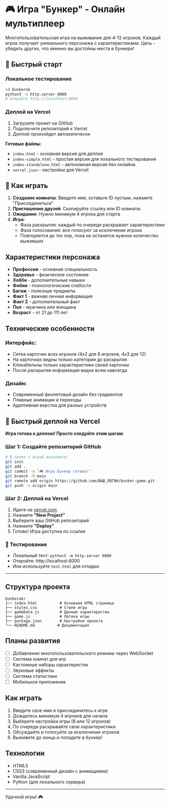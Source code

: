 # 🎮 Игра "Бункер" - Онлайн мультиплеер

Многопользовательская игра на выживание для 4-12 игроков. Каждый игрок получает уникального персонажа с характеристиками. Цель - убедить других, что именно вы достойны места в бункере!

## 🚀 Быстрый старт

### Локальное тестирование
```bash
cd bunkerok
python3 -m http.server 8000
# Откройте http://localhost:8000
```

### Деплой на Vercel
1. Загрузите проект на GitHub
2. Подключите репозиторий к Vercel
3. Деплой произойдет автоматически

**Готовые файлы:**
- `index.html` - основная версия для деплоя
- `index-simple.html` - простая версия для локального тестирования
- `index-standalone.html` - автономная версия без онлайна
- `vercel.json` - настройки для Vercel

## 🎯 Как играть

1. **Создание комнаты**: Введите имя, оставьте ID пустым, нажмите "Присоединиться"
2. **Приглашение друзей**: Скопируйте ссылку или ID комнаты
3. **Ожидание**: Нужно минимум 4 игрока для старта
4. **Игра**: 
   - Фаза раскрытия: каждый по очереди раскрывает характеристики
   - Фаза голосования: все голосуют за исключение игрока
   - Повторяется до тех пор, пока не останется нужное количество выживших

## Характеристики персонажа

- **Профессия** - основная специальность
- **Здоровье** - физическое состояние
- **Хобби** - дополнительные навыки
- **Фобии** - психологические слабости
- **Багаж** - полезные предметы
- **Факт 1** - важная личная информация
- **Факт 2** - дополнительный факт
- **Пол** - мужчина или женщина
- **Возраст** - от 21 до 111 лет

## Технические особенности

### Интерфейс:
- Сетка карточек всех игроков (4x2 для 8 игроков, 4x3 для 12)
- На карточках видны только категории до раскрытия
- Кликабельны только характеристики своей карточки
- После раскрытия информация видна всем навсегда

### Дизайн:
- Современный фиолетовый дизайн без градиентов
- Плавные анимации и переходы
- Адаптивная верстка для разных устройств

## 🚀 Быстрый деплой на Vercel

**Игра готова к деплою! Просто следуйте этим шагам:**

### Шаг 1: Создайте репозиторий GitHub
```bash
# В папке с игрой выполните:
git init
git add .
git commit -m "🎮 Игра Бункер готова!"
git branch -M main
git remote add origin https://github.com/ВАШ_ЛОГИН/bunker-game.git
git push -u origin main
```

### Шаг 2: Деплой на Vercel
1. Идите на [vercel.com](https://vercel.com)
2. Нажмите **"New Project"**
3. Выберите ваш GitHub репозиторий
4. Нажмите **"Deploy"**
5. Готово! Игра доступна по ссылке

### 📱 Тестирование
- Локальный тест: `python3 -m http.server 8000`
- Откройте: http://localhost:8000
- Или используйте `test.html` для отладки

---

## Структура проекта

```
bunkerok/
├── index.html          # Основная HTML страница
├── styles.css          # Стили игры
├── gameData.js         # Данные характеристик
├── game.js             # Логика игры
├── package.json        # Настройки проекта
└── README.md          # Документация
```

## Планы развития

- [ ] Добавление многопользовательского режима через WebSocket
- [ ] Система комнат для игр
- [ ] Кастомные наборы характеристик
- [ ] Звуковые эффекты
- [ ] Система статистики
- [ ] Мобильное приложение

## Как играть

1. Введите свое имя и присоединитесь к игре
2. Дождитесь минимум 4 игроков для начала
3. Выберите настройки игры (8 или 12 игроков)
4. По очереди раскрывайте свои характеристики
5. Обсуждайте и голосуйте за исключение игроков
6. Выживите до конца и попадите в бункер!

## Технологии

- HTML5
- CSS3 (современный дизайн с анимациями)
- Vanilla JavaScript
- Python (для локального сервера)

---

Удачной игры! 🎮
